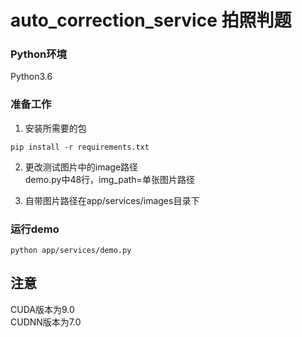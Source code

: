 # auto_correction_service 拍照判题

### Python环境
Python3.6

### 准备工作
1. 安装所需要的包
```
pip install -r requirements.txt
```
2. 更改测试图片中的image路径</br>
demo.py中48行，img_path=单张图片路径

3. 自带图片路径在app/services/images目录下

### 运行demo
```
python app/services/demo.py
```

## 注意
CUDA版本为9.0</br>
CUDNN版本为7.0

